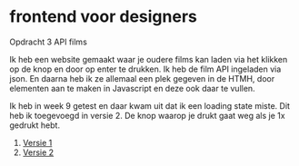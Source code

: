 # frontend voor designers

Opdracht 3      API films

Ik heb een website gemaakt waar je oudere films kan laden via het klikken op de knop en door op enter te drukken.
Ik heb de film API ingeladen via json. En daarna heb ik ze allemaal een plek gegeven in de HTMH,
door elementen aan te maken in Javascript en deze ook daar te vullen.



Ik heb in week 9 getest en daar kwam uit dat ik een loading state miste.
Dit heb ik toegevoegd in versie 2. De knop waarop je drukt gaat weg als je 1x gedrukt hebt.

1. [Versie 1](https://esmeebarten.github.io/frontendvoordesigners/opdracht3/v1/)
2. [Versie 2](https://esmeebarten.github.io/frontendvoordesigners/opdracht3/v2/)

